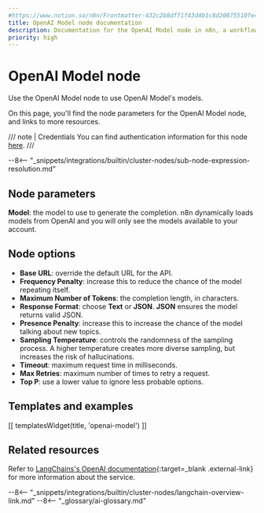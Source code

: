```yaml
---
#https://www.notion.so/n8n/Frontmatter-432c2b8dff1f43d4b1c8d20075510fe4
title: OpenAI Model node documentation
description: Documentation for the OpenAI Model node in n8n, a workflow automation platform. Includes details of operations and configuration, and links to examples and credentials information.
priority: high
---
```


# OpenAI Model node

Use the OpenAI Model node to use OpenAI Model's models.

On this page, you'll find the node parameters for the OpenAI Model node, and links to more resources.

/// note | Credentials
You can find authentication information for this node [here](/integrations/builtin/credentials/openai/).
///

--8<-- "_snippets/integrations/builtin/cluster-nodes/sub-node-expression-resolution.md"

## Node parameters

**Model**: the model to use to generate the completion. n8n dynamically loads models from OpenAI and you will only see the models available to your account.

## Node options

* **Base URL**: override the default URL for the API.
* **Frequency Penalty**: increase this to reduce the chance of the model repeating itself.
* **Maximum Number of Tokens**: the completion length, in characters.
* **Response Format**: choose **Text** or **JSON**. **JSON** ensures the model returns valid JSON.
* **Presence Penalty**: increase this to increase the chance of the model talking about new topics.
* **Sampling Temperature**: controls the randomness of the sampling process. A higher temperature creates more diverse sampling, but increases the risk of hallucinations.
* **Timeout**: maximum request time in milliseconds.
* **Max Retries**: maximum number of times to retry a request.
* **Top P**: use a lower value to ignore less probable options.

## Templates and examples

<!-- see https://www.notion.so/n8n/Pull-in-templates-for-the-integrations-pages-37c716837b804d30a33b47475f6e3780 -->
[[ templatesWidget(title, 'openai-model') ]]

## Related resources

Refer to [LangChains's OpenAI documentation](https://js.langchain.com/docs/modules/model_io/models/llms/integrations/openai){:target=_blank .external-link} for more information about the service.

--8<-- "_snippets/integrations/builtin/cluster-nodes/langchain-overview-link.md"
--8<-- "_glossary/ai-glossary.md"
